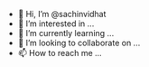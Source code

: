 - 👋 Hi, I’m @sachinvidhat
- 👀 I’m interested in ...
- 🌱 I’m currently learning ...
- 💞️ I’m looking to collaborate on ...
- 📫 How to reach me ...

<!---
sachinvidhat/sachinvidhat is a ✨ special ✨ repository because its `README.md` (this file) appears on your GitHub profile.
You can click the Preview link to take a look at your changes.
--->
